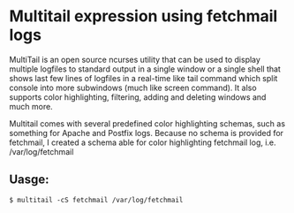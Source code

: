 # Multitail expression using fetchmail logs

MultiTail is an open source ncurses utility that can be used to display multiple logfiles to standard output in a single window or a single shell that shows last few lines of logfiles in a real-time like tail command which split console into more subwindows (much like screen command). It also supports color highlighting, filtering, adding and deleting windows and much more.

Multitail comes with several predefined color highlighting schemas, such as something for Apache and Postfix logs. Because no schema is provided for fetchmail, I created a schema able for color highlighting fetchmail log, i.e. /var/log/fetchmail

## Uasge:

`$ multitail -cS fetchmail /var/log/fetchmail`